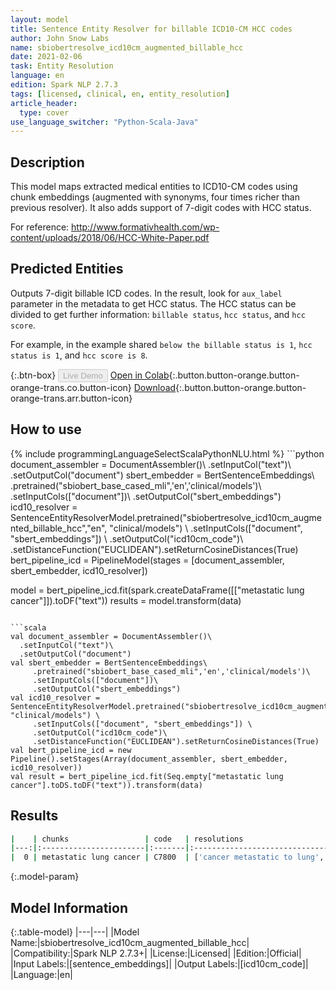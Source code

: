 ```yaml
---
layout: model
title: Sentence Entity Resolver for billable ICD10-CM HCC codes
author: John Snow Labs
name: sbiobertresolve_icd10cm_augmented_billable_hcc
date: 2021-02-06
task: Entity Resolution
language: en
edition: Spark NLP 2.7.3
tags: [licensed, clinical, en, entity_resolution]
article_header:
  type: cover
use_language_switcher: "Python-Scala-Java"
---
```


## Description

This model maps extracted medical entities to ICD10-CM codes using chunk embeddings (augmented with synonyms, four times richer than previous resolver). It also adds support of 7-digit codes with HCC status.

For reference: http://www.formativhealth.com/wp-content/uploads/2018/06/HCC-White-Paper.pdf

## Predicted Entities

Outputs 7-digit billable ICD codes. In the result, look for `aux_label` parameter in the metadata to get HCC status. The HCC status can be divided to get further information: `billable status`, `hcc status`, and `hcc score`.

For example, in the example shared `below the billable status is 1`, `hcc status is 1`, and `hcc score is 8`.

{:.btn-box}
<button class="button button-orange" disabled>Live Demo</button>
[Open in Colab](https://githubtocolab.com/JohnSnowLabs/spark-nlp-workshop/blob/master/tutorials/Certification_Trainings/Healthcare/24.Improved_Entity_Resolvers_in_SparkNLP_with_sBert.ipynb){:.button.button-orange.button-orange-trans.co.button-icon}
[Download](https://s3.amazonaws.com/auxdata.johnsnowlabs.com/clinical/models/sbiobertresolve_icd10cm_augmented_billable_hcc_en_2.7.3_2.4_1612609178670.zip){:.button.button-orange.button-orange-trans.arr.button-icon}

## How to use



<div class="tabs-box" markdown="1">
{% include programmingLanguageSelectScalaPythonNLU.html %}
```python
document_assembler = DocumentAssembler()\
  .setInputCol("text")\
  .setOutputCol("document")
sbert_embedder = BertSentenceEmbeddings\
     .pretrained("sbiobert_base_cased_mli",'en','clinical/models')\
     .setInputCols(["document"])\
     .setOutputCol("sbert_embeddings")
icd10_resolver = SentenceEntityResolverModel.pretrained("sbiobertresolve_icd10cm_augmented_billable_hcc","en", "clinical/models") \
     .setInputCols(["document", "sbert_embeddings"]) \
     .setOutputCol("icd10cm_code")\
     .setDistanceFunction("EUCLIDEAN").setReturnCosineDistances(True)
bert_pipeline_icd = PipelineModel(stages = [document_assembler, sbert_embedder, icd10_resolver])

model = bert_pipeline_icd.fit(spark.createDataFrame([["metastatic lung cancer"]]).toDF("text"))
results = model.transform(data)
```

```scala
val document_assembler = DocumentAssembler()\
  .setInputCol("text")\
  .setOutputCol("document")
val sbert_embedder = BertSentenceEmbeddings\
     .pretrained("sbiobert_base_cased_mli",'en','clinical/models')\
     .setInputCols(["document"])\
     .setOutputCol("sbert_embeddings")
val icd10_resolver = SentenceEntityResolverModel.pretrained("sbiobertresolve_icd10cm_augmented_billable_hcc","en", "clinical/models") \
     .setInputCols(["document", "sbert_embeddings"]) \
     .setOutputCol("icd10cm_code")\
     .setDistanceFunction("EUCLIDEAN").setReturnCosineDistances(True)
val bert_pipeline_icd = new Pipeline().setStages(Array(document_assembler, sbert_embedder, icd10_resolver))
val result = bert_pipeline_icd.fit(Seq.empty["metastatic lung cancer"].toDS.toDF("text")).transform(data)
```

</div>

## Results

```bash
|    | chunks                 | code   | resolutions                                                                                                                                                                                                                                                                                                                                                                                                                                                                       | all_codes                                                                                              | billable_hcc_status_score   | all_distances                                                                                                            |
|---:|:-----------------------|:-------|:----------------------------------------------------------------------------------------------------------------------------------------------------------------------------------------------------------------------------------------------------------------------------------------------------------------------------------------------------------------------------------------------------------------------------------------------------------------------------------|:-------------------------------------------------------------------------------------------------------|:----------------------------|:-------------------------------------------------------------------------------------------------------------------------|
|  0 | metastatic lung cancer | C7800  | ['cancer metastatic to lung', 'metastasis from malignant tumor of lung', 'cancer metastatic to left lung', 'history of cancer metastatic to lung', 'metastatic cancer', 'history of cancer metastatic to lung (situation)', 'metastatic adenocarcinoma to bilateral lungs', 'cancer metastatic to chest wall', 'metastatic malignant neoplasm to left lower lobe of lung', 'metastatic carcinoid tumour', 'cancer metastatic to respiratory tract', 'metastatic carcinoid tumor'] | ['C7800', 'C349', 'C7801', 'Z858', 'C800', 'Z8511', 'C780', 'C798', 'C7802', 'C799', 'C7830', 'C7B00'] | ['1', '1', '8']             | ['0.0464', '0.0829', '0.0852', '0.0860', '0.0914', '0.0989', '0.1133', '0.1220', '0.1220', '0.1253', '0.1249', '0.1260'] |
```

{:.model-param}
## Model Information

{:.table-model}
|---|---|
|Model Name:|sbiobertresolve_icd10cm_augmented_billable_hcc|
|Compatibility:|Spark NLP 2.7.3+|
|License:|Licensed|
|Edition:|Official|
|Input Labels:|[sentence_embeddings]|
|Output Labels:|[icd10cm_code]|
|Language:|en|